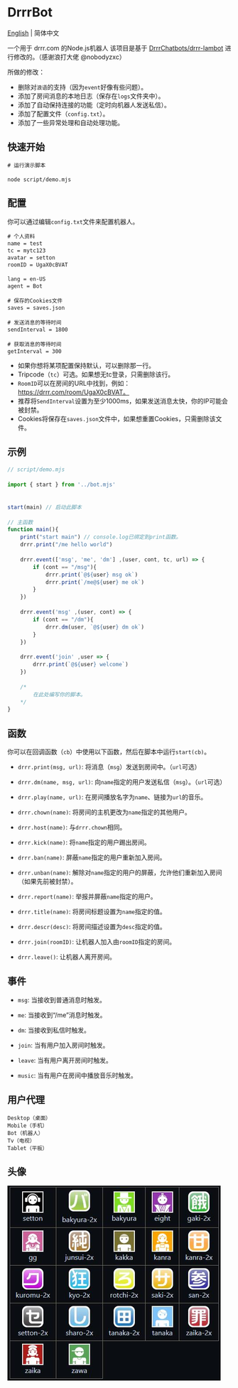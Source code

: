 # DrrrBot

[English](README.md) | 简体中文

一个用于 drrr.com 的Node.js机器人
该项目是基于 [DrrrChatbots/drrr-lambot](https://github.com/DrrrChatbots/drrr-lambot) 进行修改的。（感谢浪打大佬 @nobodyzxc）

所做的修改：
* 删除对`浪语`的支持（因为`event`好像有些问题）。
* 添加了房间消息的本地日志（保存在`logs`文件夹中）。
* 添加了自动保持连接的功能（定时向机器人发送私信）。
* 添加了配置文件（`config.txt`）。
* 添加了一些异常处理和自动处理功能。



## 快速开始

```
# 运行演示脚本

node script/demo.mjs
```



## 配置

你可以通过编辑`config.txt`文件来配置机器人。

```
# 个人资料
name = test
tc = mytc123
avatar = setton
roomID = UgaX0cBVAT

lang = en-US
agent = Bot

# 保存的Cookies文件
saves = saves.json

# 发送消息的等待时间
sendInterval = 1800

# 获取消息的等待时间
getInterval = 300
```

* 如果你想将某项配置保持默认，可以删除那一行。
* Tripcode（`tc`）可选。如果想无tc登录，只需删除该行。
* `RoomID`可以在房间的URL中找到，例如：https://drrr.com/room/UgaX0cBVAT。
* 推荐将`SendInterval`设置为至少1000ms，如果发送消息太快，你的IP可能会被封禁。
* Cookies将保存在`saves.json`文件中，如果想重置Cookies，只需删除该文件。




## 示例

```js
// script/demo.mjs

import { start } from '../bot.mjs'


start(main) // 启动此脚本

// 主函数
function main(){
    print("start main") // console.log已绑定到print函数。
    drrr.print("/me hello world")

    drrr.event(['msg', 'me', 'dm'] ,(user, cont, tc, url) => {
        if (cont == "/msg"){
            drrr.print(`@${user} msg ok`)
            drrr.print(`/me@${user} me ok`)
        }
    })

    drrr.event('msg' ,(user, cont) => {
        if (cont == "/dm"){
            drrr.dm(user, `@${user} dm ok`)
        }
    })

    drrr.event('join' ,user => {
        drrr.print(`@${user} welcome`)
    })

    /*
        在此处编写你的脚本。
    */
}
```




## 函数

你可以在回调函数（`cb`）中使用以下函数，然后在脚本中运行`start(cb)`。

* `drrr.print(msg, url)`: 将消息（`msg`）发送到房间中。（`url`可选）

* `drrr.dm(name, msg, url)`: 向`name`指定的用户发送私信（`msg`）。（`url`可选）

* `drrr.play(name, url)`: 在房间播放名字为`name`、链接为`url`的音乐。

* `drrr.chown(name)`: 将房间的主机更改为`name`指定的其他用户。

* `drrr.host(name)`: 与`drrr.chown`相同。

* `drrr.kick(name)`: 将`name`指定的用户踢出房间。

* `drrr.ban(name)`: 屏蔽`name`指定的用户重新加入房间。

* `drrr.unban(name)`: 解除对`name`指定的用户的屏蔽，允许他们重新加入房间（如果先前被封禁）。

* `drrr.report(name)`: 举报并屏蔽`name`指定的用户。

* `drrr.title(name)`: 将房间标题设置为`name`指定的值。

* `drrr.descr(desc)`: 将房间描述设置为`desc`指定的值。

* `drrr.join(roomID)`: 让机器人加入由`roomID`指定的房间。

* `drrr.leave()`: 让机器人离开房间。




## 事件

* `msg`: 当接收到普通消息时触发。

* `me`: 当接收到“/me”消息时触发。

* `dm`: 当接收到私信时触发。

* `join`: 当有用户加入房间时触发。

* `leave`: 当有用户离开房间时触发。

* `music`: 当有用户在房间中播放音乐时触发。




## 用户代理

```
Desktop（桌面）
Mobile（手机）
Bot（机器人）
Tv（电视）
Tablet（平板）
```


## 头像

![Avatar](avatar.jpg)